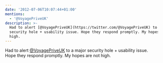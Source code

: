 ```yaml
---
date: '2012-07-06T10:07:44+01:00'
mentions:
  - '@VoyagePriveUK'
description: >-
  Had to alert [@VoyagePriveUK](https://twitter.com/@VoyagePriveUK) to a major
  security hole + usability issue. Hope they respond promptly. My hopes are not
  high.
---
```

Had to alert [@VoyagePriveUK](https://twitter.com/@VoyagePriveUK) to a major security hole + usability issue. Hope they respond promptly. My hopes are not high.
